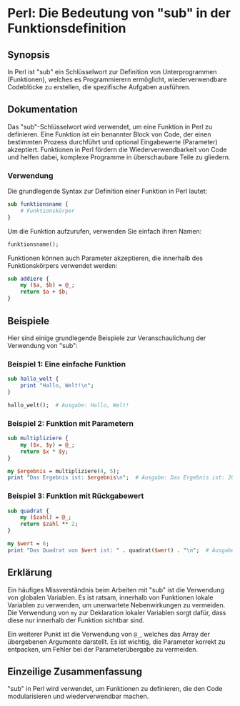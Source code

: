 <!--
Meta Description: # Perl: Die Bedeutung von "sub" in der Funktionsdefinition ## Synopsis In Perl ist "sub" ein Schlüsselwort zur Definition von Unterprogrammen (Funktio...
Meta Keywords: perl, die, von, sub, ist
-->

# Perl: Die Bedeutung von "sub" in der Funktionsdefinition

## Synopsis
In Perl ist "sub" ein Schlüsselwort zur Definition von Unterprogrammen (Funktionen), welches es Programmierern ermöglicht, wiederverwendbare Codeblöcke zu erstellen, die spezifische Aufgaben ausführen.

## Dokumentation
Das "sub"-Schlüsselwort wird verwendet, um eine Funktion in Perl zu definieren. Eine Funktion ist ein benannter Block von Code, der einen bestimmten Prozess durchführt und optional Eingabewerte (Parameter) akzeptiert. Funktionen in Perl fördern die Wiederverwendbarkeit von Code und helfen dabei, komplexe Programme in überschaubare Teile zu gliedern.

### Verwendung
Die grundlegende Syntax zur Definition einer Funktion in Perl lautet:

```perl
sub funktionsname {
    # Funktionskörper
}
```

Um die Funktion aufzurufen, verwenden Sie einfach ihren Namen:

```perl
funktionsname();
```

Funktionen können auch Parameter akzeptieren, die innerhalb des Funktionskörpers verwendet werden:

```perl
sub addiere {
    my ($a, $b) = @_;
    return $a + $b;
}
```

## Beispiele
Hier sind einige grundlegende Beispiele zur Veranschaulichung der Verwendung von "sub":

### Beispiel 1: Eine einfache Funktion

```perl
sub hallo_welt {
    print "Hallo, Welt!\n";
}

hallo_welt();  # Ausgabe: Hallo, Welt!
```

### Beispiel 2: Funktion mit Parametern

```perl
sub multipliziere {
    my ($x, $y) = @_;
    return $x * $y;
}

my $ergebnis = multipliziere(4, 5);
print "Das Ergebnis ist: $ergebnis\n";  # Ausgabe: Das Ergebnis ist: 20
```

### Beispiel 3: Funktion mit Rückgabewert

```perl
sub quadrat {
    my ($zahl) = @_;
    return $zahl ** 2;
}

my $wert = 6;
print "Das Quadrat von $wert ist: " . quadrat($wert) . "\n";  # Ausgabe: Das Quadrat von 6 ist: 36
```

## Erklärung
Ein häufiges Missverständnis beim Arbeiten mit "sub" ist die Verwendung von globalen Variablen. Es ist ratsam, innerhalb von Funktionen lokale Variablen zu verwenden, um unerwartete Nebenwirkungen zu vermeiden. Die Verwendung von `my` zur Deklaration lokaler Variablen sorgt dafür, dass diese nur innerhalb der Funktion sichtbar sind.

Ein weiterer Punkt ist die Verwendung von `@_`, welches das Array der übergebenen Argumente darstellt. Es ist wichtig, die Parameter korrekt zu entpacken, um Fehler bei der Parameterübergabe zu vermeiden.

## Einzeilige Zusammenfassung
"sub" in Perl wird verwendet, um Funktionen zu definieren, die den Code modularisieren und wiederverwendbar machen.